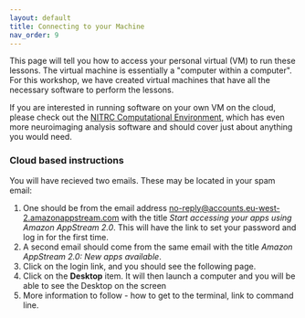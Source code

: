 ```yaml
---
layout: default
title: Connecting to your Machine
nav_order: 9
---
```


This page will tell you how to access your personal virtual (VM) to run these lessons. The virtual machine is essentially a "computer within a computer". For this workshop, we have created virtual machines that have all the necessary software to perform the lessons. 

If you are interested in running software on your own VM on the cloud, please check out the [NITRC Computational Environment](https://www.nitrc.org/projects/nitrc_es/), which has even more neuroimaging analysis software and should cover just about anything you would need. 

### Cloud based instructions
You will have recieved two emails. These may be located in your spam email:
1. One should be from the email address no-reply@accounts.eu-west-2.amazonappstream.com with the title _Start accessing your apps using Amazon AppStream 2.0_. This will have the link to set your password and log in for the first time. 
1. A second email should come from the same email with the title _Amazon AppStream 2.0: New apps available_. 
1. Click on the login link, and you should see the following page. 
1. Click on the **Desktop** item. It will then launch a computer and you will be able to see the Desktop on the screen
1. More information to follow - how to get to the terminal, link to command line.
